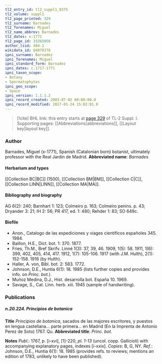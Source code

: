 ```yaml
---
tl2_entry_id: tl2_suppl1_0375
tl2_volume: suppl1
tl2_page_printed: 329
tl2_surname: Barnades
tl2_forenames: Miguel
tl2_name_abbrev: Barnades
tl2_dates: x-1771
tl2_page_id: 33265056
author_lsid: 484-1
wikidata_id: Q4078378
ipni_surname: Barnadez
ipni_forenames: Miguel
ipni_standard_form: Barnadez
ipni_dates: c.1717-1771
ipni_taxon_scope: 
- Botany
- Spermatophytes
ipni_geo_scope: 
- Spain
ipni_version: 1.1.1.2
ipni_record_created: 2003-07-02 00:00:00.0
ipni_record_modified: 2017-01-24 15:02:01.0
---
```



> [!cite] BHL link: this entry starts at [page 329](https://www.biodiversitylibrary.org/page/33265056) of TL-2 Suppl. I.
> Supporting pages: [[Abbreviations|abbreviations]], [[Layout key|layout key]].

### Author

Barnades, Miguel (x-1771), Spanish (Catalonian born) botanist, ultimately professor with the Real Jardin de Madrid. 
**Abbreviated name**: *Barnades*

#### Herbarium and types

[[Collection BC|BC]] (1500), [[Collection BM|BM]], [[Collection C|C]], [[Collection LINN|LINN]], [[Collection MA|MA]].

#### Bibliography and biography

AG 6(2): 240; Barnhart 1: 123; Colmeiro p. 163; Colmeiro penins. p. 43; Dryander 3: 21; IH 2: 56; PR 417, ed. 1: 480; Rehder 1: 83; SO 649c.

#### Biofile

- Anon., Catalogo de las expediciones y viages cientificos españoles 345. 1984.
- Baillon, H.E., Dict. bot. 1: 370. 1877.
- Fries, Th.M., Bref Skrifv. Linné 1(3): 37, 39, 46. 1909, 1(5): 58. 1911, 1(6): 399, 402, 405, 414, 417. 1912, 1(7): 105-106. 1917 (with J.M. Hulth), 2(1): 152-158. 1916 (by Hulth).
- Haller, A. von, Bibl. bot. 2: 583. 1772.
- Johnson, D.E., Huntia 6(1): 18. 1985 (lists further copies and provides info. on *Princ. bot.*).
- Muñoz Medina, D.J., Hist. desarrolla bot. España 10. 1969.
- Savage, S., Cat. Linn. herb. xiii. 1945 (sample of handwriting).

### Publications

##### n.20.224. Principios de botanica

**Title**
*Principios de botanica*, sacados de las majores escritores, y puestos en lengua castellana... parte primera... en Madrid (En la Imprenta de Antonio Perez de Soto) 1767. Qu.
**Abbreviated title**: *Princ. bot.*

**Notes**
*Publ*.: 1767, p. \[i-xvi\], \[1\]-220, *pl. 1-13* (uncol. copp. Gallicioli) with accompanying explanatory pages, indexes \[i-xxix\]. *Copies*: B, G, NY.
*Ref*.: Johnson, D.E., Huntia 6(1): 18. 1985 (provides refs. to reviews; mentions an edition of 1783, unlikely to have been published).

